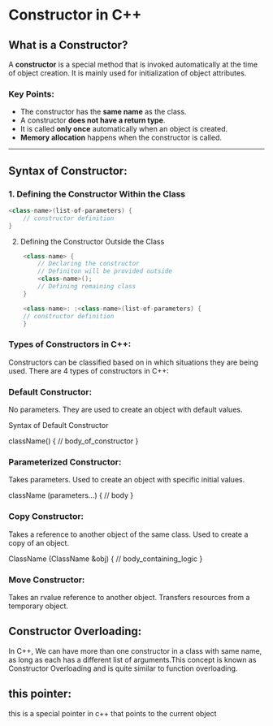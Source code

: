 # Constructor in C++

## What is a Constructor?

A **constructor** is a special method that is invoked automatically at the time of object creation. It is mainly used for initialization of object attributes.

### Key Points:

- The constructor has the **same name** as the class.
- A constructor **does not have a return type**.
- It is called **only once** automatically when an object is created.
- **Memory allocation** happens when the constructor is called.

---

## Syntax of Constructor:

### 1. Defining the Constructor Within the Class

```cpp
<class-name>(list-of-parameters) {
    // constructor definition
}
```

2.  Defining the Constructor Outside the Class

```cpp
    <class-name> {
        // Declaring the constructor
        // Definiton will be provided outside
        <class-name>();
        // Defining remaining class
    }

    <class-name>: :<class-name>(list-of-parameters) {
    // constructor definition
    }
```

### Types of Constructors in C++:

Constructors can be classified based on in which situations they are being used. There are 4 types of constructors in C++:

### Default Constructor:

No parameters. They are used to create an object with default values.

Syntax of Default Constructor

className() {
// body_of_constructor
}

### Parameterized Constructor:

Takes parameters. Used to create an object with specific initial values.

className (parameters...) {
// body
}

### Copy Constructor:

Takes a reference to another object of the same class. Used to create a copy of an object.

ClassName (ClassName &obj)
{
// body_containing_logic
}

### Move Constructor:

Takes an rvalue reference to another object. Transfers resources from a temporary object.

## Constructor Overloading:

In C++, We can have more than one constructor in a class with same name, as long as each has a different list of arguments.This concept is known as Constructor Overloading and is quite similar to function overloading.

## this pointer:

this is a special pointer in c++ that points to the current object
